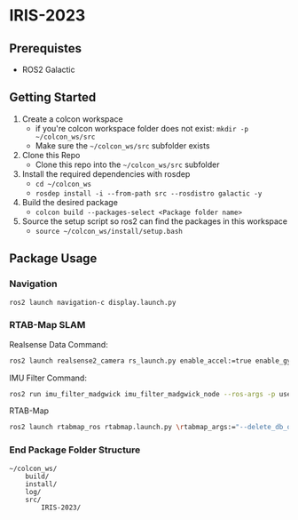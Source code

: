 # IRIS-2023
## Prerequistes
- ROS2 Galactic
## Getting Started
1. Create a colcon workspace
    - if you're colcon workspace folder does not exist: `mkdir -p ~/colcon_ws/src`
    - Make sure the `~/colcon_ws/src` subfolder exists
2. Clone this Repo
    -  Clone this repo into the `~/colcon_ws/src` subfolder
2. Install the required dependencies with rosdep
    - `cd ~/colcon_ws`
    - `rosdep install -i --from-path src --rosdistro galactic -y`
3. Build the desired package
    - `colcon build --packages-select <Package folder name>`
4. Source the setup script so ros2 can find the packages in this workspace 
    - `source ~/colcon_ws/install/setup.bash`

## Package Usage
### Navigation
```bash
ros2 launch navigation-c display.launch.py
```

### RTAB-Map SLAM
Realsense Data Command:
```bash
ros2 launch realsense2_camera rs_launch.py enable_accel:=true enable_gyro:=true unite_imu_method:=linear_interpolation
```
IMU Filter Command:
```bash
ros2 run imu_filter_madgwick imu_filter_madgwick_node --ros-args -p use_mag:=false -r /imu/data_raw:=/camera/imu
```
RTAB-Map
```bash
ros2 launch rtabmap_ros rtabmap.launch.py \rtabmap_args:="--delete_db_on_start --Optimizer/GravitySigma 0.3 --Optimizer/Strategy 2" \frame_id:=camera_link \rgb_topic:=/camera/color/image_raw \depth_topic:=/camera/depth/image_rect_raw \camera_info_topic:=/camera/color/camera_info \approx_sync:=true \wait_imu_to_init:=true \imu_topic:=/imu/data \rviz:=false \rtabmapviz:=true \queue_size:=100
```

### End Package Folder Structure
```
~/colcon_ws/
    build/
    install/
    log/
    src/
        IRIS-2023/
```
